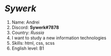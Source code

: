 #  _**Sywerk**_
1. Name: Andrei
2. Discord: **Sywerk#7878**
3. Country: *Russia*
4. I want to study a new information technologies
6. Skills: html, css, scss
5. English level: B1